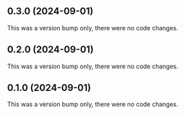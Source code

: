 ## 0.3.0 (2024-09-01)

This was a version bump only, there were no code changes.

## 0.2.0 (2024-09-01)

This was a version bump only, there were no code changes.

## 0.1.0 (2024-09-01)

This was a version bump only, there were no code changes.